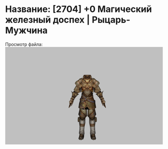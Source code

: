# Название: [2704] +0 Магический железный доспех | Рыцарь-Мужчина

Просмотр файла:
![p000004.png](p000004.png)